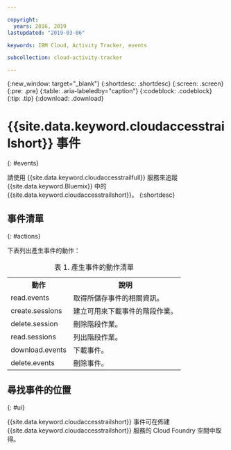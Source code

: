 ```yaml
---

copyright:
  years: 2016, 2019
lastupdated: "2019-03-06"

keywords: IBM Cloud, Activity Tracker, events

subcollection: cloud-activity-tracker

---
```


{:new_window: target="_blank"}
{:shortdesc: .shortdesc}
{:screen: .screen}
{:pre: .pre}
{:table: .aria-labeledby="caption"}
{:codeblock: .codeblock}
{:tip: .tip}
{:download: .download}


# {{site.data.keyword.cloudaccesstrailshort}} 事件
{: #events}

請使用 {{site.data.keyword.cloudaccesstrailfull}} 服務來追蹤 {{site.data.keyword.Bluemix}} 中的 {{site.data.keyword.cloudaccesstrailshort}}。
{:shortdesc}



## 事件清單
{: #actions}

下表列出產生事件的動作：

<table>
  <caption>表 1. 產生事件的動作清單</caption>
  <tr>
    <th>動作</th>
	  <th>說明</th>
  <tr>
  <tr>
    <td>read.events</td>
	  <td>取得所儲存事件的相關資訊。</td>
  </tr>
  <tr>
    <td>create.sessions</td>
	  <td>建立可用來下載事件的階段作業。</td>
  </tr>
  <tr>
    <td>delete.session</td>
	  <td>刪除階段作業。</td>
  </tr>
  <tr>
    <td>read.sessions</td>
	  <td>列出階段作業。</td>
  </tr>
  <tr>
    <td>download.events</td>
	  <td>下載事件。</td>
  </tr>
  <tr>
    <td>delete.events</td>
	  <td>刪除事件。</td>
  </tr>
</table>


## 尋找事件的位置
{: #ui}
 	
{{site.data.keyword.cloudaccesstrailshort}} 事件可在佈建 {{site.data.keyword.cloudaccesstrailshort}} 服務的 Cloud Foundry 空間中取得。
